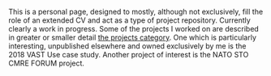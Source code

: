This is a personal page, designed to mostly, although not exclusively, fill the role of an extended CV and act as a type of project repository. Currently clearly a work in progress. Some of the projects I worked on are described in greater or smaller detail [the projects category](https://pbkowalski.github.io/categories/#projects). One which is particularly interesting, unpublished elsewhere and owned exclusively by me is the 2018 VAST Use case study. Another project of interest is the NATO STO CMRE FORUM project.